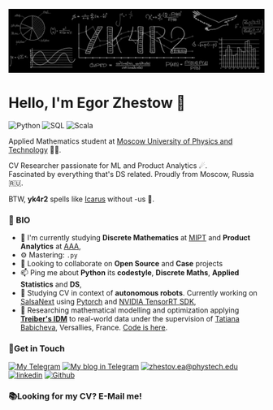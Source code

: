 ![wallpaper](https://github.com/yk4r2/yk4r2/blob/master/GitHub.png)
# Hello, I'm Egor Zhestow 👋

![Python](https://img.shields.io/badge/-python:%20expert-ffdc7c?logo=python&style=for-the-badge&logoWidth=75&suffix=expert&logoColor=white)
![SQL](https://img.shields.io/badge/-SQL:%20expert-ffaa67?&logo=postgresql&style=for-the-badge&logoWidth=75&suffix=expert)
![Scala](https://img.shields.io/badge/-SPARK+SCALA:%20normal-da674a?logo=scala&style=for-the-badge&logoWidth=75&suffix=expert&logoColor=white)

Applied Mathematics student at [Moscow University of Physics and Technology](https://mipt.ru/english/) 👨‍🏫.

CV Researcher passionate for ML and Product Analytics ☄.\
Fascinated by everything that's DS related. Proudly from Moscow, Russia 🇷🇺.

BTW, **yk4r2** spells like [Icarus](https://en.wikipedia.org/wiki/Icarus) without -us 🦅.

### 👾 BIO

- 🔭 I'm currently studying **Discrete Mathematics** at [MIPT](https://mipt.ru/english/) and **Product Analytics** at [AAA](https://avito-analytics-academy.ru/),
- ⚙️ Mastering: `.py`
- 👯 Looking to collaborate on **Open Source** and **Case** projects
- 📫 Ping me about **Python** its **codestyle**, **Discrete Maths**, **Applied Statistics** and **DS**,
- 🚗 Studying CV in context of **autonomous robots**. Currently working on [SalsaNext](https://github.com/Halmstad-University/SalsaNext) using [Pytorch](https://pytorch.org) and [NVIDIA TensorRT SDK](https://developer.nvidia.com/tensorrt),
- 🧪 Researching mathematical modelling and optimization applying **[Treiber's IDM](https://en.wikipedia.org/wiki/Intelligent_driver_model)** to real-world data under the supervision of [Tatiana Babicheva](https://scholar.google.com/citations?user=Apd66t4AAAAJ&hl=th), Versallies, France. [Code is here](https://github.com/yk4r2/ZhesSim).

### 📧Get in Touch

[![My Telegram](https://img.shields.io/badge/-My%20telegram-2b4d59?&style=for-the-badge&logo=telegram&logoColor=white&logoWidth=45)](https://t.me/ykvr2) [![My blog in Telegram](https://img.shields.io/badge/-TG%20blog-39998e?&style=for-the-badge&logo=telegram&logoColor=white&logoWidth=45)](https://t.me/i_dont_like_camelCase) [![zhestov.ea@phystech.edu](https://img.shields.io/badge/my_email%20-%23E62B1E.svg?&style=for-the-badge&logo=mail.ru&logoColor=white&color=ffdc7c&logoWidth=45)](mailto:zhestov.ea@phystech.edu) [![linkedin](https://img.shields.io/badge/linkedin%20-%230077B5.svg?&style=for-the-badge&logo=linkedin&logoColor=white&color=ffaa67&logoWidth=45)](https://www.linkedin.com/in/yk4r2/) [![Github](https://img.shields.io/badge/-Github-da674a?&style=for-the-badge&logo=github&logoColor=white&logoWidth=45)](https://www.github.com/yk4r2)

### 📚Looking for my CV? E-Mail me!
